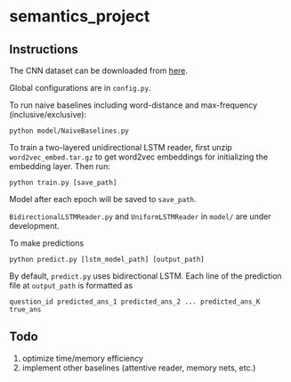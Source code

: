 # semantics_project

## Instructions

The CNN dataset can be downloaded from [here](http://cs.nyu.edu/~kcho/DMQA/).

Global configurations are in `config.py`.

To run naive baselines including word-distance and max-frequency (inclusive/exclusive):
```
python model/NaiveBaselines.py
```

To train a two-layered unidirectional LSTM reader,
first unzip `word2vec_embed.tar.gz` to get word2vec embeddings for initializing the embedding layer.
Then run:
```
python train.py [save_path]
```
Model after each epoch will be saved to `save_path`.

`BidirectionalLSTMReader.py` and `UniformLSTMReader` in `model/` are under development.

To make predictions
```
python predict.py [lstm_model_path] [output_path]
```

By default, `predict.py` uses bidirectional LSTM. 
Each line of the prediction file at `output_path` is formatted as
```
question_id predicted_ans_1 predicted_ans_2 ... predicted_ans_K true_ans
```

## Todo

1. optimize time/memory efficiency
2. implement other baselines (attentive reader, memory nets, etc.)
